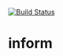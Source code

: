 [![Build Status](https://travis-ci.org/skazska/inform.svg?branch=master)](https://travis-ci.org/skazska/inform)

# inform